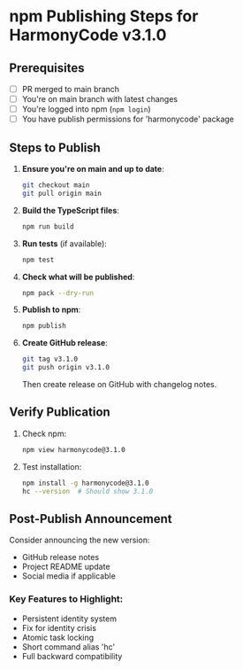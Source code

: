 # npm Publishing Steps for HarmonyCode v3.1.0

## Prerequisites
- [ ] PR merged to main branch
- [ ] You're on main branch with latest changes
- [ ] You're logged into npm (`npm login`)
- [ ] You have publish permissions for 'harmonycode' package

## Steps to Publish

1. **Ensure you're on main and up to date**:
   ```bash
   git checkout main
   git pull origin main
   ```

2. **Build the TypeScript files**:
   ```bash
   npm run build
   ```

3. **Run tests** (if available):
   ```bash
   npm test
   ```

4. **Check what will be published**:
   ```bash
   npm pack --dry-run
   ```

5. **Publish to npm**:
   ```bash
   npm publish
   ```

6. **Create GitHub release**:
   ```bash
   git tag v3.1.0
   git push origin v3.1.0
   ```

   Then create release on GitHub with changelog notes.

## Verify Publication

1. Check npm:
   ```bash
   npm view harmonycode@3.1.0
   ```

2. Test installation:
   ```bash
   npm install -g harmonycode@3.1.0
   hc --version  # Should show 3.1.0
   ```

## Post-Publish Announcement

Consider announcing the new version:
- GitHub release notes
- Project README update
- Social media if applicable

### Key Features to Highlight:
- Persistent identity system
- Fix for identity crisis
- Atomic task locking
- Short command alias 'hc'
- Full backward compatibility